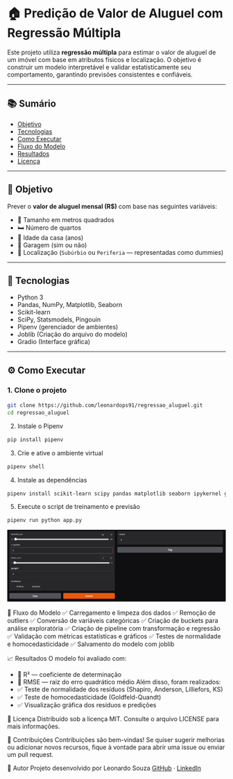 # 🏠 Predição de Valor de Aluguel com Regressão Múltipla

Este projeto utiliza **regressão múltipla** para estimar o valor de aluguel de um imóvel com base em atributos físicos e localização. O objetivo é construir um modelo interpretável e validar estatisticamente seu comportamento, garantindo previsões consistentes e confiáveis.

---

## 📚 Sumário

- [Objetivo](#objetivo)
- [Tecnologias](#tecnologias)
- [Como Executar](#como-executar)
- [Fluxo do Modelo](#fluxo-do-modelo)
- [Resultados](#resultados)
- [Licença](#licença)

---

## 🎯 Objetivo

Prever o **valor de aluguel mensal (R$)** com base nas seguintes variáveis:

- 📐 Tamanho em metros quadrados
- 🛏️ Número de quartos
- 🧱 Idade da casa (anos)
- 🚗 Garagem (sim ou não)
- 📍 Localização (`Subúrbio` ou `Periferia` — representadas como dummies)

---

## 🧰 Tecnologias

- Python 3
- Pandas, NumPy, Matplotlib, Seaborn
- Scikit-learn
- SciPy, Statsmodels, Pingouin
- Pipenv (gerenciador de ambientes)
- Joblib (Criação do arquivo do modelo)
- Gradio (Interface gráfica)

---

## ⚙️ Como Executar

### 1. Clone o projeto

```bash
git clone https://github.com/leonardops91/regressao_aluguel.git
cd regressao_aluguel
```

2. Instale o Pipenv
```bash
pip install pipenv
```


3. Crie e ative o ambiente virtual
```bash
pipenv shell
```


4. Instale as dependências
```bash
pipenv install scikit-learn scipy pandas matplotlib seaborn ipykernel gradio pingouin
```

5. Execute o script de treinamento e previsão
```bash
pipenv run python app.py
```
![alt text](image.png)


🧪 Fluxo do Modelo
✅ Carregamento e limpeza dos dados
✅ Remoção de outliers
✅ Conversão de variáveis categóricas
✅ Criação de buckets para análise exploratória
✅ Criação de pipeline com transformação e regressão
✅ Validação com métricas estatísticas e gráficos
✅ Testes de normalidade e homocedasticidade
✅ Salvamento do modelo com joblib

📈 Resultados
O modelo foi avaliado com:
- 🔹 R² — coeficiente de determinação
- 🔹 RMSE — raiz do erro quadrático médio
Além disso, foram realizados:
- ✅ Teste de normalidade dos resíduos (Shapiro, Anderson, Lilliefors, KS)
- ✅ Teste de homocedasticidade (Goldfeld-Quandt)
- ✅ Visualização gráfica dos resíduos e predições

📄 Licença
Distribuído sob a licença MIT. Consulte o arquivo LICENSE para mais informações.

🤝 Contribuições
Contribuições são bem-vindas! Se quiser sugerir melhorias ou adicionar novos recursos, fique à vontade para abrir uma issue ou enviar um pull request.

🧠 Autor
Projeto desenvolvido por Leonardo Souza
[GitHub](https://github.com/leonardops91) · [LinkedIn](https://www.linkedin.com/in/leonardosouza-dev/)

